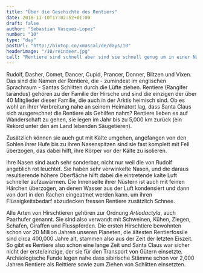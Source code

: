 ```yaml
---
title: "Über die Geschichte des Rentiers"
date: 2018-11-10T17:02:52+01:00
draft: false
author: "Sebastian Vasquez-Lopez"
number: "10"
type: "day"
postUrl: "http://biotop.co/xmascal/de/days/10"
headerimage: "/10/reindeer.jpg"
call: "Rentiere sind schnell aber sind sie schnell genug um in einer Nacht die Welt zu umrunden? Morgen geht es um Santas Reise um die Welt."
---
```

Rudolf, Dasher, Comet, Dancer, Cupid, Prancer, Donner, Blitzen und Vixen. Das sind die Namen der Rentiere, die - zumindest im englischen Sprachraum - Santas Schlitten durch die Lüfte ziehen.
Rentiere (Rangifer tarandus) gehören zu der Familie der Hirsche und sind die einzigen der über 40 Mitglieder dieser Familie, die auch in der Arktis heimisch sind. Ob es wohl an ihrer Verbreitung nahe an  seinem Heimatort lag, dass Santa Claus sich ausgerechnet die Rentiere als Gehilfen nahm? Rentiere lieben es auf Wanderschaft zu gehen, sie legen im Jahr bis zu 5,000 km zurück (ein Rekord unter den am Land lebenden Säugetieren).

Zusätzlich können sie auch gut mit Kälte umgehen, angefangen von den Sohlen ihrer Hufe bis zu ihren Nasenspitzen sind sie fast komplett mit Fell überzogen, das dabei hilft, ihre Körper vor der Kälte zu isolieren.

Ihre Nasen sind auch sehr sonderbar, nicht nur weil die von Rudolf angeblich rot leuchtet. Sie haben sehr verwinkelte Nasen, und die daraus resultierende höhere Oberfläche hilft dabei die eintretende kalte Luft schneller aufzuwärmen. Die Innenseite ihrer Nüstern ist auch mit feinen Härchen überzogen, an denen Wasser aus der Luft kondensiert und dann von dort in den Rachen eingeatmet werden kann. um ihren Flüssigkeitsbedarf abzudecken fressen Rentiere zusätzlich Schnee.

Alle Arten von Hirschtieren gehören zur Ordnung *Artiodactyla*, auch Paarhufer genannt. Sie sind also verwandt mit Schweinen, Kühen, Ziegen, Schafen, Giraffen und Flusspferden. Die ersten Hirschtiere bewohnten schon vor 20 Million Jahren unseren Planeten, die ältesten Rentierfossile sind circa 400,000 Jahre alt, stammen also aus der Zeit der letzten Eiszeit. So gibt es Rentiere also schon eine lange Zeit und Santa Claus war sicher nicht der erste/einzige, der sie für den Transport von Gütern einsetzte. Archäologische Funde legen nahe dass sibirische Stämme schon vor 2,000 Jahren Rentiere als Reittiere sowie zum Ziehen von Schlitten einsetzten.

<!--more-->
